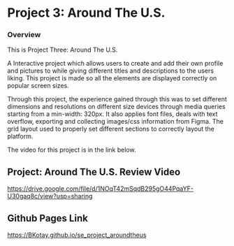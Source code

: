 # Project 3: Around The U.S.

### Overview

This is Project Three: Around The U.S.

A Interactive project which allows users to create and add their own profile and pictures to while giving different titles and descriptions to the users liking. This project is made so all the elements are displayed correctly on popular screen sizes.

Through this project, the experience gained through this was to set different dimensions and resolutions on different size devices through media queries starting from a min-width: 320px. It also applies font files, deals with text overflow, exporting and collecting images/css information from Figma. The grid layout used to properly set different sections to correctly layout the platform.

The video for this project is in the link below.

## Project: Around The U.S. Review Video

https://drive.google.com/file/d/1NOqT42mSqdB295gO44PqaYF-U30gaq8c/view?usp=sharing

## Github Pages Link

https://BKotay.github.io/se_project_aroundtheus

